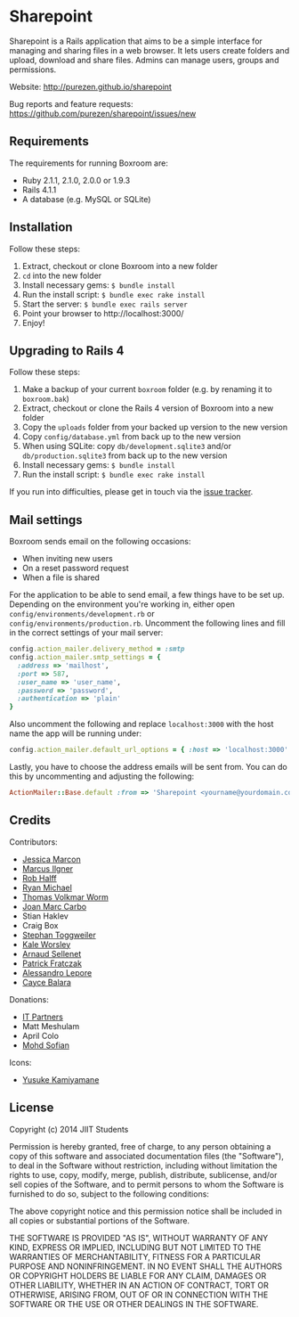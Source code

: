 # Sharepoint

Sharepoint is a Rails application that aims to be a simple interface for managing and
sharing files in a web browser. It lets users create folders and upload, download
and share files. Admins can manage users, groups and permissions.

Website:
http://purezen.github.io/sharepoint

Bug reports and feature requests:
https://github.com/purezen/sharepoint/issues/new


Requirements
------------
The requirements for running Boxroom are:

 * Ruby 2.1.1, 2.1.0, 2.0.0 or 1.9.3
 * Rails 4.1.1
 * A database (e.g. MySQL or SQLite)


Installation
------------
Follow these steps:

 1. Extract, checkout or clone Boxroom into a new folder
 2. `cd` into the new folder
 3. Install necessary gems: `$ bundle install`
 4. Run the install script: `$ bundle exec rake install`
 5. Start the server: `$ bundle exec rails server`
 6. Point your browser to http://localhost:3000/
 7. Enjoy!


Upgrading to Rails 4
--------------------
Follow these steps:

 1. Make a backup of your current `boxroom` folder (e.g. by renaming it to `boxroom.bak`)
 2. Extract, checkout or clone the Rails 4 version of Boxroom into a new folder
 3. Copy the `uploads` folder from your backed up version to the new version
 4. Copy `config/database.yml` from back up to the new version
 5. When using SQLite: copy `db/development.sqlite3` and/or `db/production.sqlite3` from back up to the new version
 6. Install necessary gems: `$ bundle install`
 7. Run the install script: `$ bundle exec rake install`

If you run into difficulties, please get in touch via the [issue tracker](https://github.com/purezen/sharepoint/issues/new).


Mail settings
-------------
Boxroom sends email on the following occasions:

 * When inviting new users
 * On a reset password request
 * When a file is shared

For the application to be able to send email, a few things have to be set up. Depending on the environment
you're working in, either open `config/environments/development.rb` or `config/environments/production.rb`.
Uncomment the following lines and fill in the correct settings of your mail server:

```ruby
config.action_mailer.delivery_method = :smtp
config.action_mailer.smtp_settings = {
  :address => 'mailhost',
  :port => 587,
  :user_name => 'user_name',
  :password => 'password',
  :authentication => 'plain'
}
```

Also uncomment the following and replace `localhost:3000` with the host name the app will be running under:

```ruby
config.action_mailer.default_url_options = { :host => 'localhost:3000' }
```

Lastly, you have to choose the address emails will be sent from. You can do
this by uncommenting and adjusting the following:

```ruby
ActionMailer::Base.default :from => 'Sharepoint <yourname@yourdomain.com>'
```

Credits
-------

Contributors:

 * [Jessica Marcon](https://github.com/marcontwm)
 * [Marcus Ilgner](https://github.com/milgner)
 * [Rob Halff](https://github.com/rhalff)
 * [Ryan Michael](https://github.com/kerinin/boxroom)
 * [Thomas Volkmar Worm](https://github.com/tvw/)
 * [Joan Marc Carbo](https://github.com/jmcarbo)
 * Stian Haklev
 * Craig Box
 * [Stephan Toggweiler](https://github.com/rheoli)
 * [Kale Worsley](https://github.com/kaleworsley)
 * [Arnaud Sellenet](https://github.com/demental)
 * [Patrick Fratczak](https://github.com/patfrat)
 * [Alessandro Lepore](https://github.com/alepore)
 * [Cayce Balara](https://github.com/Yardboy)

Donations:

 * [IT Partners](http://www.itpartners.co.nz/)
 * Matt Meshulam
 * April Colo
 * [Mohd Sofian](http://www.zulrafique.com.my/)

Icons:

 * [Yusuke Kamiyamane](http://p.yusukekamiyamane.com/)


License
-------
Copyright (c) 2014 JIIT Students

Permission is hereby granted, free of charge, to any person obtaining a copy of
this software and associated documentation files (the "Software"), to deal in
the Software without restriction, including without limitation the rights to use,
copy, modify, merge, publish, distribute, sublicense, and/or sell copies of the
Software, and to permit persons to whom the Software is furnished to do so, subject
to the following conditions:

The above copyright notice and this permission notice shall be included in all
copies or substantial portions of the Software.

THE SOFTWARE IS PROVIDED "AS IS", WITHOUT WARRANTY OF ANY KIND, EXPRESS OR IMPLIED,
INCLUDING BUT NOT LIMITED TO THE WARRANTIES OF MERCHANTABILITY, FITNESS FOR A
PARTICULAR PURPOSE AND NONINFRINGEMENT. IN NO EVENT SHALL THE AUTHORS OR COPYRIGHT
HOLDERS BE LIABLE FOR ANY CLAIM, DAMAGES OR OTHER LIABILITY, WHETHER IN AN ACTION
OF CONTRACT, TORT OR OTHERWISE, ARISING FROM, OUT OF OR IN CONNECTION WITH THE
SOFTWARE OR THE USE OR OTHER DEALINGS IN THE SOFTWARE.
